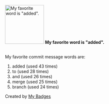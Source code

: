 <img src="https://github.com/my-badges/my-badges/blob/master/src/all-badges/favorite-word/favorite-word.png?raw=true" alt="My favorite word is &quot;added&quot;." title="My favorite word is &quot;added&quot;." width="128">
<strong>My favorite word is &quot;added&quot;.</strong>
<br><br>

My favorite commit message words are:

1. added (used 43 times)
2. to (used 28 times)
3. and (used 26 times)
4. merge (used 25 times)
5. branch (used 24 times)


Created by <a href="https://github.com/my-badges/my-badges">My Badges</a>